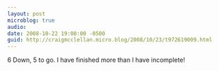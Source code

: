 ```yaml
---
layout: post
microblog: true
audio: 
date: 2008-10-22 19:00:00 -0500
guid: http://craigmcclellan.micro.blog/2008/10/23/t972619009.html
---
```

6 Down, 5 to go.  I have finished more than I have incomplete!
